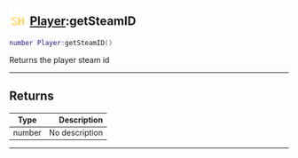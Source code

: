 ## <img src="../../.gitbook/assets/shared.png" width="32" height="32" /> [Player](../player/README.md):getSteamID

```lua
number Player:getSteamID()
```

Returns the player steam id<br>

-----------------
## Returns

| Type   | Description |
| ------ | ----------: |
| number | No description |


--------
